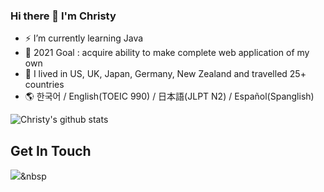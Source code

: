 ### Hi there 👋 I'm Christy

- ⚡ I’m currently learning Java
- 🎯 2021 Goal : acquire ability to make complete web application of my own
- 🚀 I lived in US, UK, Japan, Germany, New Zealand and travelled 25+ countries
- 🌎 한국어 / English(TOEIC 990) / 日本語(JLPT N2) / Español(Spanglish)



![Christy's github stats](https://github-readme-stats.vercel.app/api?username=shinecoding&theme=material-palenight&show_icons=true)

## Get In Touch
<a href="https://twitter.com/shinecoding"><img src="https://img.shields.io/badge/#000000?style=flat-square&logo=twitter&logoColor=white&link=shinecoding"/></a>&nbsp
